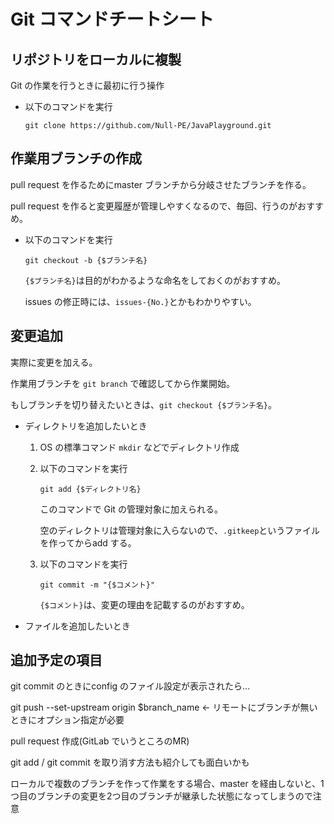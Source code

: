 # Git コマンドチートシート
## リポジトリをローカルに複製
Git の作業を行うときに最初に行う操作

- 以下のコマンドを実行

    `git clone https://github.com/Null-PE/JavaPlayground.git`

## 作業用ブランチの作成
pull request を作るためにmaster ブランチから分岐させたブランチを作る。

pull request を作ると変更履歴が管理しやすくなるので、毎回、行うのがおすすめ。

- 以下のコマンドを実行

    `git checkout -b {$ブランチ名}`

    `{$ブランチ名}`は目的がわかるような命名をしておくのがおすすめ。

    issues の修正時には、`issues-{No.}`とかもわかりやすい。

## 変更追加
実際に変更を加える。

作業用ブランチを `git branch` で確認してから作業開始。

もしブランチを切り替えたいときは、`git checkout {$ブランチ名}`。

- ディレクトリを追加したいとき

    1. OS の標準コマンド `mkdir` などでディレクトリ作成

    1. 以下のコマンドを実行

        `git add {$ディレクトリ名}`

        このコマンドで Git の管理対象に加えられる。

        空のディレクトリは管理対象に入らないので、`.gitkeep`というファイルを作ってからadd する。

    1. 以下のコマンドを実行

        `git commit -m "{$コメント}"`

        `{$コメント}`は、変更の理由を記載するのがおすすめ。

- ファイルを追加したいとき


## 追加予定の項目

git commit のときにconfig のファイル設定が表示されたら...

git push --set-upstream origin $branch_name ← リモートにブランチが無いときにオプション指定が必要

pull request 作成(GitLab でいうところのMR)

git add / git commit を取り消す方法も紹介しても面白いかも

ローカルで複数のブランチを作って作業をする場合、master を経由しないと、1つ目のブランチの変更を2つ目のブランチが継承した状態になってしまうので注意